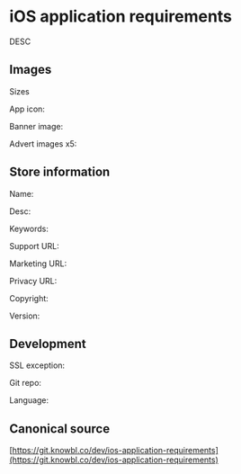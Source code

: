# iOS application requirements

DESC

## Images

Sizes

App icon:

Banner image:

Advert images x5:

## Store information

Name:

Desc:

Keywords:

Support URL:

Marketing URL:

Privacy URL:

Copyright:

Version:

## Development

SSL exception:

Git repo:

Language:

## Canonical source

[https://git.knowbl.co/dev/ios-application-requirements](https://git.knowbl.co/dev/ios-application-requirements)